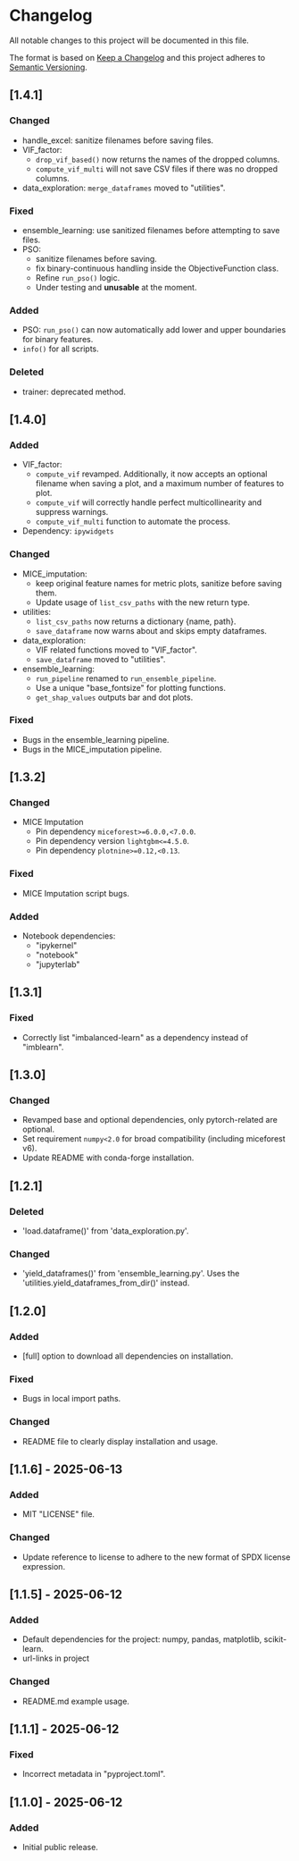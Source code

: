 # Changelog

All notable changes to this project will be documented in this file.

The format is based on [Keep a Changelog](https://keepachangelog.com/en/1.1.0/)
and this project adheres to [Semantic Versioning](https://semver.org/spec/v2.0.0.html).

## [1.4.1]

### Changed

- handle_excel: sanitize filenames before saving files.
- VIF_factor: 
    - `drop_vif_based()` now returns the names of the dropped columns.
    - `compute_vif_multi` will not save CSV files if there was no dropped columns.
- data_exploration: `merge_dataframes` moved to "utilities".

### Fixed

- ensemble_learning: use sanitized filenames before attempting to save files.
- PSO: 
    - sanitize filenames before saving.
    - fix binary-continuous handling inside the ObjectiveFunction class.
    - Refine `run_pso()` logic.
    - Under testing and **unusable** at the moment.

### Added

- PSO: `run_pso()` can now automatically add lower and upper boundaries for binary features. 
- `info()` for all scripts.

### Deleted

- trainer: deprecated method.

## [1.4.0]

### Added

- VIF_factor:
    - `compute_vif` revamped. Additionally, it now accepts an optional filename when saving a plot, and a maximum number of features to plot.
    - `compute_vif` will correctly handle perfect multicollinearity and suppress warnings.
    - `compute_vif_multi` function to automate the process.
- Dependency: `ipywidgets`

### Changed

- MICE_imputation: 
    - keep original feature names for metric plots, sanitize before saving them.
    - Update usage of `list_csv_paths` with the new return type.
- utilities: 
    - `list_csv_paths` now returns a dictionary {name, path}. 
    - `save_dataframe` now warns about and skips empty dataframes.
- data_exploration: 
    - VIF related functions moved to "VIF_factor".
    - `save_dataframe` moved to "utilities".
- ensemble_learning:
    - `run_pipeline` renamed to `run_ensemble_pipeline`.
    - Use a unique "base_fontsize" for plotting functions.
    - `get_shap_values` outputs bar and dot plots.

### Fixed

- Bugs in the ensemble_learning pipeline.
- Bugs in the MICE_imputation pipeline.

## [1.3.2]

### Changed

- MICE Imputation
    - Pin dependency `miceforest>=6.0.0,<7.0.0`.
    - Pin dependency version `lightgbm<=4.5.0`.
    - Pin dependency `plotnine>=0.12,<0.13`.

### Fixed

- MICE Imputation script bugs.

### Added

- Notebook dependencies:
    - "ipykernel"
    - "notebook"
    - "jupyterlab"

## [1.3.1]

### Fixed

- Correctly list "imbalanced-learn" as a dependency instead of "imblearn".

## [1.3.0]

### Changed

- Revamped base and optional dependencies, only pytorch-related are optional. 
- Set requirement `numpy<2.0` for broad compatibility (including miceforest v6).
- Update README with conda-forge installation.

## [1.2.1]

### Deleted

- 'load.dataframe()' from 'data_exploration.py'.

### Changed

- 'yield_dataframes()' from 'ensemble_learning.py'. Uses the 'utilities.yield_dataframes_from_dir()' instead.

## [1.2.0]

### Added

- \[full\] option to download all dependencies on installation.

### Fixed

- Bugs in local import paths.

### Changed

- README file to clearly display installation and usage.

## [1.1.6] - 2025-06-13

### Added

- MIT "LICENSE" file.

### Changed

- Update reference to license to adhere to the new format of SPDX license expression.

## [1.1.5] - 2025-06-12

### Added

- Default dependencies for the project: numpy, pandas, matplotlib, scikit-learn.
- url-links in project

### Changed

- README.md example usage.

## [1.1.1] - 2025-06-12

### Fixed

- Incorrect metadata in "pyproject.toml".

## [1.1.0] - 2025-06-12

### Added

- Initial public release.
